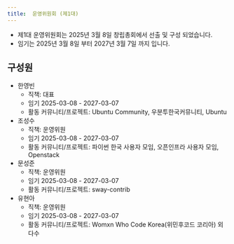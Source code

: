 ```yaml
---
title:  운영위원회 (제1대)
---
```


- 제1대 운영위원회는 2025년 3월 8일 창립총회에서 선출 및 구성 되었습니다.
- 임기는 2025년 3월 8일 부터 2027년 3월 7일 까지 입니다. 

## 구성원


- 한영빈
    - 직책: 대표
    - 임기 2025-03-08 - 2027-03-07
    - 활동 커뮤니티/프로젝트: Ubuntu Community, 우분투한국커뮤니티, Ubuntu 
- 조성수
    - 직책: 운영위원
    - 임기 2025-03-08 - 2027-03-07
    - 활동 커뮤니티/프로젝트: 파이썬 한국 사용자 모임, 오픈인프라 사용자 모임, Openstack 
- 문성준
    - 직책: 운영위원
    - 임기 2025-03-08 - 2027-03-07
    - 활동 커뮤니티/프로젝트: sway-contrib 
- 유현아
    - 직책: 운영위원
    - 임기 2025-03-08 - 2027-03-07
    - 활동 커뮤니티/프로젝트: Womxn Who Code Korea(위민후코드 코리아) 외 다수 